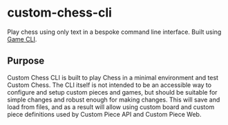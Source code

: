 # custom-chess-cli
Play chess using only text in a bespoke command line interface. Built using [Game CLI](https://github.com/ethpalser/game-cli).

## Purpose
Custom Chess CLI is built to play Chess in a minimal environment and test Custom Chess. The CLI itself is not intended to be an accessible way to configure and setup custom pieces and games, but should be suitable for simple changes and robust enough for making changes. This will save and load from files, and as a result will allow using custom board and custom piece definitions used by Custom Piece API and Custom Piece Web.
